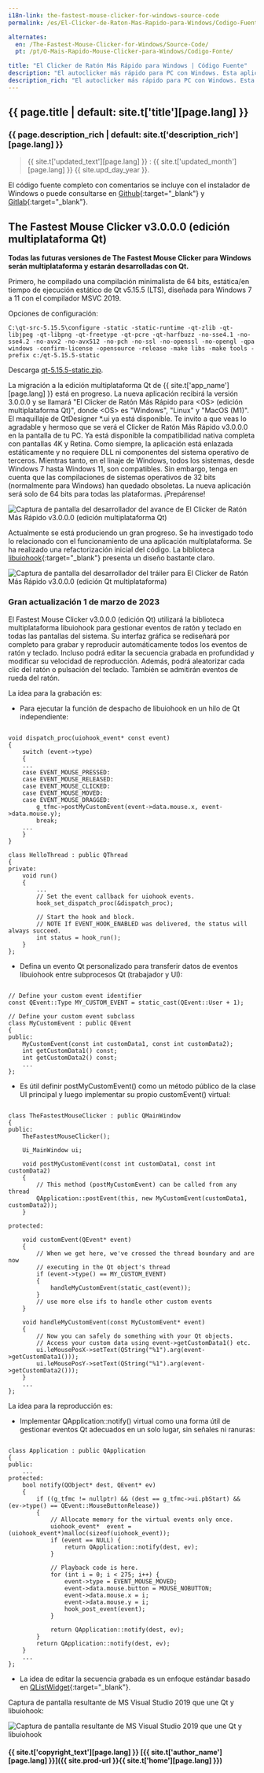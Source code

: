 ```yaml
---
i18n-link: the-fastest-mouse-clicker-for-windows-source-code
permalink: /es/El-Clicker-de-Raton-Mas-Rapido-para-Windows/Codigo-Fuente/

alternates:
  en: /The-Fastest-Mouse-Clicker-for-Windows/Source-Code/
  pt: /pt/O-Mais-Rapido-Mouse-Clicker-para-Windows/Codigo-Fonte/

title: "El Clicker de Ratón Más Rápido para Windows | Código Fuente"
description: "El autoclicker más rápido para PC con Windows. Esta aplicación está escrita en C/C++ estándar, con llamadas a la API Win32 descritas en la documentación oficial de Microsoft"
description_rich: "El autoclicker más rápido para PC con Windows. Esta aplicación está escrita en C/C++ estándar, con llamadas a la API Win32 descritas en la documentación oficial de Microsoft"
---
```


## {{ page.title | default: site.t['title'][page.lang] }}

### {{ page.description_rich | default: site.t['description_rich'][page.lang] }}

> {{ site.t['updated_text'][page.lang] }} : {{ site.t['updated_month'][page.lang] }} {{ site.upd_day_year }}.

El código fuente completo con comentarios se incluye con el instalador de Windows o puede consultarse
en [Github](https://github.com/windows-2048/The-Fastest-Mouse-Clicker-for-Windows){:target="_blank"}
y [Gitlab](https://gitlab.com/mashanovedad/The-Fastest-Mouse-Clicker-for-Windows){:target="_blank"}.

## The Fastest Mouse Clicker v3.0.0.0 (edición multiplataforma Qt)

**Todas las futuras versiones de The Fastest Mouse Clicker para Windows serán multiplataforma y estarán desarrolladas con Qt.**

Primero, he compilado una compilación minimalista de 64 bits, estática/en tiempo de ejecución estático de Qt v5.15.5 (LTS), diseñada para Windows 7 a 11 con el compilador MSVC 2019.

Opciones de configuración:

```
C:\qt-src-5.15.5\configure -static -static-runtime -qt-zlib -qt-libjpeg -qt-libpng -qt-freetype -qt-pcre -qt-harfbuzz -no-sse4.1 -no-sse4.2 -no-avx2 -no-avx512 -no-pch -no-ssl -no-openssl -no-opengl -qpa windows -confirm-license -opensource -release -make libs -make tools -prefix c:/qt-5.15.5-static
```
Descarga [qt-5.15.5-static.zip](https://filedn.com/llBp1EbMQML0Hdv9A9SVo6b/qt-5.15.5-static.zip).

La migración a la edición multiplataforma Qt de {{ site.t['app_name'][page.lang] }} está en progreso. La nueva aplicación recibirá la versión 3.0.0.0 y se llamará "El Clicker de Ratón Más Rápido para \<OS\> (edición multiplataforma Qt)", donde \<OS\> es "Windows", "Linux" y "MacOS (M1)".
El maquillaje de QtDesigner \*.ui ya está disponible. Te invito a que veas lo agradable y hermoso que se verá el Clicker de Ratón Más Rápido v3.0.0.0 en la pantalla de tu PC. Ya está disponible la compatibilidad nativa completa con pantallas 4K y Retina. Como siempre, la aplicación está enlazada estáticamente y no requiere DLL ni componentes del sistema operativo de terceros. Mientras tanto, en el linaje de Windows, todos los sistemas, desde Windows 7 hasta Windows 11, son compatibles.
Sin embargo, tenga en cuenta que las compilaciones de sistemas operativos de 32 bits (normalmente para Windows) han quedado obsoletas. La nueva aplicación será solo de 64 bits para todas las plataformas. ¡Prepárense!

![Captura de pantalla del desarrollador del avance de El Clicker de Ratón Más Rápido v3.0.0.0 (edición multiplataforma Qt)](/The-Fastest-Mouse-Clicker-for-Windows/screenshots_new/v3.0.0.0/TheFastestMouseClickerQt.png)

Actualmente se está produciendo un gran progreso. Se ha investigado todo lo relacionado con el funcionamiento de una aplicación multiplataforma.
Se ha realizado una refactorización inicial del código. La biblioteca [libuiohook](https://github.com/kwhat/libuiohook){:target="_blank"} presenta un diseño bastante claro.

![Captura de pantalla del desarrollador del tráiler para El Clicker de Ratón Más Rápido v3.0.0.0 (edición Qt multiplataforma)](/The-Fastest-Mouse-Clicker-for-Windows/screenshots_new/v3.0.0.0/TheFastestMouseClicker.png)

### Gran actualización 1 de marzo de 2023

El Fastest Mouse Clicker v3.0.0.0 (edición Qt) utilizará la biblioteca multiplataforma libuiohook para gestionar eventos de ratón y teclado en todas las pantallas del sistema. Su interfaz gráfica se rediseñará por completo para grabar y reproducir automáticamente todos los eventos de ratón y teclado. Incluso podrá editar la secuencia grabada en profundidad y modificar su velocidad de reproducción.
Además, podrá aleatorizar cada clic del ratón o pulsación del teclado. También se admitirán eventos de rueda del ratón.

La idea para la grabación es:

* Para ejecutar la función de despacho de libuiohook en un hilo de Qt independiente:

<pre><code title="Función de despacho libuiohook ejecutándose en un hilo separado">
void dispatch_proc(uiohook_event* const event)
{
    switch (event->type)
    {
    ...
    case EVENT_MOUSE_PRESSED:
    case EVENT_MOUSE_RELEASED:
    case EVENT_MOUSE_CLICKED:
    case EVENT_MOUSE_MOVED:
    case EVENT_MOUSE_DRAGGED:
        g_tfmc->postMyCustomEvent(event->data.mouse.x, event->data.mouse.y);
        break;
    ...
    }
}

class HelloThread : public QThread
{
private:
    void run()
    {
        ...
        // Set the event callback for uiohook events.
        hook_set_dispatch_proc(&dispatch_proc);

        // Start the hook and block.
        // NOTE If EVENT_HOOK_ENABLED was delivered, the status will always succeed.
        int status = hook_run();
    }
};
</code></pre>

* Defina un evento Qt personalizado para transferir datos de eventos libuiohook entre subprocesos Qt (trabajador y UI):

<pre><code title="Evento Qt personalizado para transferir datos de eventos libuiohook entre subprocesos Qt (trabajador y UI)">
// Define your custom event identifier
const QEvent::Type MY_CUSTOM_EVENT = static_cast<QEvent::Type>(QEvent::User + 1);

// Define your custom event subclass
class MyCustomEvent : public QEvent
{
public:
    MyCustomEvent(const int customData1, const int customData2);
    int getCustomData1() const;
    int getCustomData2() const;
    ...
};
</code></pre>

* Es útil definir postMyCustomEvent() como un método público de la clase UI principal y luego implementar su propio customEvent() virtual:

<pre><code title="Defina postMyCustomEvent() como un método público de la clase UI principal, luego implemente su propio customEvent() virtual">
class TheFastestMouseClicker : public QMainWindow
{
public:
    TheFastestMouseClicker();

    Ui_MainWindow ui;

    void postMyCustomEvent(const int customData1, const int customData2)
    {
        // This method (postMyCustomEvent) can be called from any thread
        QApplication::postEvent(this, new MyCustomEvent(customData1, customData2));
    }

protected:

    void customEvent(QEvent* event)
    {
        // When we get here, we've crossed the thread boundary and are now
        // executing in the Qt object's thread
        if (event->type() == MY_CUSTOM_EVENT)
        {
            handleMyCustomEvent(static_cast<MyCustomEvent*>(event));
        }
        // use more else ifs to handle other custom events
    }

    void handleMyCustomEvent(const MyCustomEvent* event)
    {
        // Now you can safely do something with your Qt objects.
        // Access your custom data using event->getCustomData1() etc.
        ui.leMousePosX->setText(QString("%1").arg(event->getCustomData1()));
        ui.leMousePosY->setText(QString("%1").arg(event->getCustomData2()));
    }
    ...
};
</code></pre>

La idea para la reproducción es:

* Implementar QApplication::notify() virtual como una forma útil de gestionar eventos Qt adecuados en un solo lugar, sin señales ni ranuras:

<pre><code title="Implemente QApplication::notify() virtual propio como una forma útil de manejar eventos Qt adecuados en un solo lugar">
class Application : public QApplication
{
public:
    ...
protected:
    bool notify(QObject* dest, QEvent* ev)
    {
        if ((g_tfmc != nullptr) && (dest == g_tfmc->ui.pbStart) && (ev->type() == QEvent::MouseButtonRelease))
        {
            // Allocate memory for the virtual events only once.
            uiohook_event*  event = (uiohook_event*)malloc(sizeof(uiohook_event));
            if (event == NULL) {
                return QApplication::notify(dest, ev);
            }

            // Playback code is here.
            for (int i = 0; i < 275; i++) {
                event->type = EVENT_MOUSE_MOVED;
                event->data.mouse.button = MOUSE_NOBUTTON;
                event->data.mouse.x = i;
                event->data.mouse.y = i;
                hook_post_event(event);
            }

            return QApplication::notify(dest, ev);
        }
        return QApplication::notify(dest, ev);
    }
    ...
};
</code></pre>

* La idea de editar la secuencia grabada es un enfoque estándar basado en [QListWidget](https://doc.qt.io/qt-5/qlistwidget.html){:target="_blank"}.

Captura de pantalla resultante de MS Visual Studio 2019 que une Qt y libuiohook:

![Captura de pantalla resultante de MS Visual Studio 2019 que une Qt y libuiohook](/The-Fastest-Mouse-Clicker-for-Windows/screenshots_new/v3.0.0.0/qt_libuiohook.png)


#### {{ site.t['copyright_text'][page.lang] }} [{{ site.t['author_name'][page.lang] }}]({{ site.prod-url }}{{ site.t['home'][page.lang] }})
